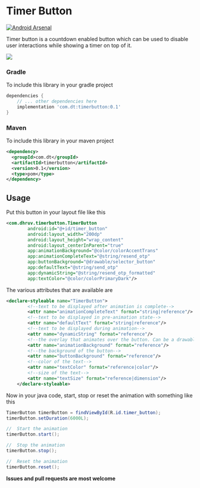 # Timer Button

[![Android Arsenal](https://img.shields.io/badge/Android%20Arsenal-timer--button-brightgreen.svg?style=flat)](https://android-arsenal.com/details/1/7065)

Timer button is a countdown enabled button which can be used to disable user interactions while showing
a timer on top of it.


![](https://dl2.pushbulletusercontent.com/FC3WGsT0Z3zWRJVyV7rjdehhQ1SLzEQM/Screen%20Shot%202018-07-14%20at%2019.17.05.png)


### Gradle
To include this library in your gradle project
```groovy
dependencies {
	// ... other dependencies here
    implementation 'com.dt:timerbutton:0.1'
}
``` 

### Maven
To include this library in your maven project
```xml
<dependency>
  <groupId>com.dt</groupId>
  <artifactId>timerbutton</artifactId>
  <version>0.1</version>
  <type>pom</type>
</dependency>
```

## Usage

Put this button in your layout file like this

```xml
<com.dhruv.timerbutton.TimerButton
        android:id="@+id/timer_button"
        android:layout_width="200dp"
        android:layout_height="wrap_content"
        android:layout_centerInParent="true"
        app:animationBackground="@color/colorAccentTrans"
        app:animationCompleteText="@string/resend_otp"
        app:buttonBackground="@drawable/selector_button"
        app:defaultText="@string/send_otp"
        app:dynamicString="@string/resend_otp_formatted"
        app:textColor="@color/colorPrimaryDark"/>
```

The various attributes that are available are

```xml
<declare-styleable name="TimerButton">
        <!--text to be displayed after animation is complete-->
        <attr name="animationCompleteText" format="string|reference"/>
        <!--text to be displayed in pre-animation state-->
        <attr name="defaultText" format="string|reference"/>
        <!--text to be displayed during animation-->
        <attr name="dynamicString" format="reference"/>
        <!--the overlay that animates over the button. Can be a drawable, a gradient, etc-->
        <attr name="animationBackground" format="reference"/>
        <!--the background of the button-->
        <attr name="buttonBackground" format="reference"/>
        <!--color of the text-->
        <attr name="textColor" format="reference|color"/>
        <!--size of the text-->
        <attr name="textSize" format="reference|dimension"/>
    </declare-styleable>
```

Now in your java code, start, stop or reset the animation with something like this

```java
TimerButton timerButton = findViewById(R.id.timer_button);
timerButton.setDuration(6000L);

//  Start the animation
timerButton.start();

//  Stop the animation
timerButton.stop();

//  Reset the animation
timerButton.reset();
```

**Issues and pull requests are most welcome**
